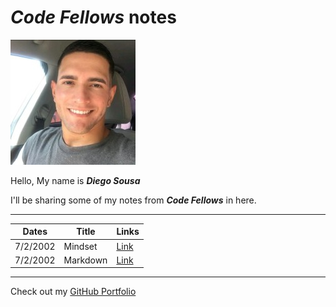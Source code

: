 # **_Code Fellows_ notes**

![Me](profile.jpeg)

Hello, My name is **_Diego Sousa_**

I'll be sharing some of my notes from **_Code Fellows_** in here.

---

|  Dates    | Title |  Links  |
| ----------- | ----------- | ----------- |
|    7/2/2002   |   Mindset |  [Link](mindset-notes.md) |
|   7/2/2002 |    Markdown     |  [Link](Markdown.md)  |

---

Check out my [GitHub Portfolio](https://github.com/dmenezessousa/)

